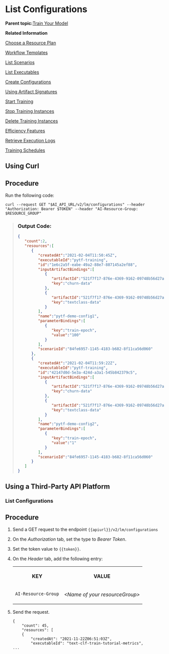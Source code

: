 <!-- loio8074b2a206cb41a2a68ba149a2150ea1 -->

# List Configurations

**Parent topic:**[Train Your Model](train-your-model-a9ceb06.md "You execute a training workflow to train your AI learning model.")

**Related Information**  


[Choose a Resource Plan](choose-a-resource-plan-57f4f19.md "You can configure SAP AI Core to use different infrastructure resources for different tasks, based on demand. SAP AI Core provides several preconfigured infrastructure bundles called “resource plans” for this purpose.")

[Workflow Templates](workflow-templates-83523ab.md "Here, you'll find a basic workflow example template. Feel free to adjust it to suit your workflow needs.")

[List Scenarios](list-scenarios-deedde5.md "A scenario is an implementation of a specific AI use case within a user's tenant. It consists of a pre-defined set of AI capabilities in the form of executables and templates.")

[List Executables](list-executables-80895a4.md "An executable is a reusable template that defines a workflow or pipeline for tasks such as training a machine learning model or creating a deployment. It contains placeholders for input artifacts (datasets or models) and parameters (custom key-pair values) that enable the template to be reused in different scenarios.")

[Create Configurations](create-configurations-884ae34.md "A configuration is a collection of parameters, artifact references (such as datasets or models), and environment settings that are used to instantiate and run an execution or deployment of an executable or template.")

[Using Artifact Signatures](using-artifact-signatures-2f02a1d.md "Artifact signatures in the form of a hash can be added to output artifacts from executions.")

[Start Training](start-training-54b44e4.md "")

[Stop Training Instances](stop-training-instances-3d85344.md "")

[Delete Training Instances](delete-training-instances-612ce17.md "")

[Efficiency Features](efficiency-features-4cb76f7.md "Discover features of the SAP AI Core runtime that improve efficiency and help manage resource consumption.")

[Retrieve Execution Logs](retrieve-execution-logs-fbc55d3.md "Deployment and execution logs contain information about API processing and metrics.")

[Training Schedules](training-schedules-2b702f8.md "")

<a name="task_i3h_n13_tcc"/>

<!-- task\_i3h\_n13\_tcc -->

## Using Curl



<a name="task_i3h_n13_tcc__steps_dh5_ybq_tcc"/>

## Procedure

Run the following code:

```
curl --request GET "$AI_API_URL/v2/lm/configurations" --header "Authorization: Bearer $TOKEN" --header "AI-Resource-Group: $RESOURCE_GROUP"
```

> ### Output Code:  
> ```json
> {
>    "count":2,
>    "resources":[
>       {
>          "createdAt":"2021-02-04T11:50:45Z",
>          "executableId":"pytf-training",
>          "id":"1e6c2a5f-eabe-49a2-88e7-887145a2ef88",
>          "inputArtifactBindings":[
>             {
>                "artifactId":"521f7f17-876e-4369-9162-09748b56d27a",
>                "key":"churn-data"
>             },
>             {
>                "artifactId":"521f7f17-876e-4369-9162-09748b56d27a",
>                "key":"textclass-data"
>             }
>          ],
>          "name":"pytf-demo-config1",
>          "parameterBindings":[
>             {
>                "key":"train-epoch",
>                "value":"100"
>             }
>          ],
>          "scenarioId":"84fe6957-1145-4183-b682-8f11ca56d060"
>       },
>       {
>          "createdAt":"2021-02-04T11:59:22Z",
>          "executableId":"pytf-training",
>          "id":"42147d0d-5e3a-424d-a3a1-545b842379c5",
>          "inputArtifactBindings":[
>             {
>                "artifactId":"521f7f17-876e-4369-9162-09748b56d27a",
>                "key":"churn-data"
>             },
>             {
>                "artifactId":"521f7f17-876e-4369-9162-09748b56d27a",
>                "key":"textclass-data"
>             }
>          ],
>          "name":"pytf-demo-config2",
>          "parameterBindings":[
>             {
>                "key":"train-epoch",
>                "value":"1"
>             }
>          ],
>          "scenarioId":"84fe6957-1145-4183-b682-8f11ca56d060"
>       }
>    ]
> }
> ```

<a name="task_cxf_n13_tcc"/>

<!-- task\_cxf\_n13\_tcc -->

## Using a Third-Party API Platform

<a name="loioe9b4adcdd09a42719e14f04e550ebbc9"/>

<!-- loioe9b4adcdd09a42719e14f04e550ebbc9 -->

### List Configurations



<a name="loioe9b4adcdd09a42719e14f04e550ebbc9__steps_ufj_zbq_tcc"/>

## Procedure

1.  Send a GET request to the endpoint `{{apiurl}}/v2/lm/configurations`

2.  On the *Authorization* tab, set the type to *Bearer Token*.

3.  Set the token value to `{{token}}`.

4.  On the *Header* tab, add the following entry:


    <table>
    <tr>
    <th valign="top">

    KEY
    
    </th>
    <th valign="top">

    VALUE
    
    </th>
    </tr>
    <tr>
    <td valign="top">
    
    `AI-Resource-Group` 
    
    </td>
    <td valign="top">
    
    *<Name of your resourceGroup\>* 
    
    </td>
    </tr>
    </table>
    
5.  Send the request.

    ```
    {
    	"count": 45,
    	"resources": [
    	{
    		"createdAt": "2021-11-22Z06:51:03Z",
    		"executableId": "text-clf-train-tutorial-metrics",
    ...
    ```


